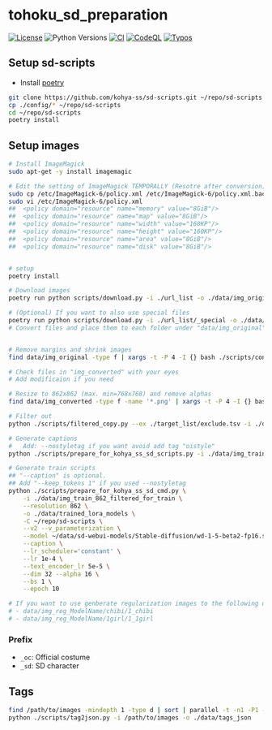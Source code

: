 
# tohoku_sd_preparation

[![License](https://img.shields.io/badge/License-Apache%202.0-blue.svg)](https://opensource.org/licenses/Apache-2.0)
![Python Versions](https://img.shields.io/badge/python-3.8%20%7C%203.9%20%7C%203.10-blue)
[![CI](https://github.com/shirayu/tohoku_sd_preparation/actions/workflows/ci.yml/badge.svg)](https://github.com/shirayu/tohoku_sd_preparation/actions/workflows/ci.yml)
[![CodeQL](https://github.com/shirayu/tohoku_sd_preparation/actions/workflows/codeql-analysis.yml/badge.svg)](https://github.com/shirayu/tohoku_sd_preparation/actions/workflows/codeql-analysis.yml)
[![Typos](https://github.com/shirayu/tohoku_sd_preparation/actions/workflows/typos.yml/badge.svg)](https://github.com/shirayu/tohoku_sd_preparation/actions/workflows/typos.yml)

## Setup sd-scripts

- Install [poetry](https://python-poetry.org/)

```bash
git clone https://github.com/kohya-ss/sd-scripts.git ~/repo/sd-scripts
cp ./config/* ~/repo/sd-scripts
cd ~/repo/sd-scripts
poetry install
```

## Setup images

```bash
# Install ImageMagick
sudo apt-get -y install imagemagic

# Edit the setting of ImageMagick TEMPORALLY (Resotre after conversion)
sudo cp /etc/ImageMagick-6/policy.xml /etc/ImageMagick-6/policy.xml.backup
sudo vi /etc/ImageMagick-6/policy.xml
##  <policy domain="resource" name="memory" value="8GiB"/>
##  <policy domain="resource" name="map" value="8GiB"/>
##  <policy domain="resource" name="width" value="160KP"/>
##  <policy domain="resource" name="height" value="160KP"/>
##  <policy domain="resource" name="area" value="8GiB"/>
##  <policy domain="resource" name="disk" value="8GiB"/>


# setup
poetry install

# Download images
poetry run python scripts/download.py -i ./url_list -o ./data/img_original

# (Optional) If you want to also use special files
poetry run python scripts/download.py -i ./url_list/_special -o ./data/img_original_special
# Convert files and place them to each folder under "data/img_original"


# Remove margins and shrink images
find data/img_original -type f | xargs -t -P 4 -I {} bash ./scripts/convert_image_0.sh {} data/img_converted

# Check files in "img_converted" with your eyes
# Add modificaion if you need

# Resize to 862x862 (max. min=768x768) and remove alphas
find data/img_converted -type f -name '*.png' | xargs -t -P 4 -I {} bash ./scripts/convert_image_1.sh {} data/img_train_862 862 768

# Filter out
python ./scripts/filtered_copy.py --ex ./target_list/exclude.tsv -i ./data/img_train_862 -o ./data/img_train_862_filtered

# Generate captions
#   Add: --nostyletag if you want avoid add tag "oistyle"
python ./scripts/prepare_for_kohya_ss_sd_scripts.py -i ./data/img_train_862_filtered -o ./data/img_train_862_filtered_for_train --nosd --repeat 10 --tag ./data/tags_json --tag-target ./tag_target.json

# Generate train scripts
## "--caption" is optional.
## Add "--keep_tokens 1" if you used --nostyletag
python ./scripts/prepare_for_kohya_ss_sd_cmd.py \
    -i ./data/img_train_862_filtered_for_train \
    --resolution 862 \
    -o ./data/trained_lora_models \
    -C ~/repo/sd-scripts \
    --v2 --v_parameterization \
    --model ~/data/sd-webui-models/Stable-diffusion/wd-1-5-beta2-fp16.safetensors \
    --caption \
    --lr_scheduler='constant' \
    --lr 1e-4 \
    --text_encoder_lr 5e-5 \
    --dim 32 --alpha 16 \
    --bs 1 \
    --epoch 10

# If you want to use genberate regularization images to the following directories and add "--reg ./data/img_reg_ModelName"
# - data/img_reg_ModelName/chibi/1_chibi
# - data/img_reg_ModelName/1girl/1_1girl
```

### Prefix

- ``_oc``: Official costume
- ``_sd``: SD character

## Tags

```bash
find /path/to/images -mindepth 1 -type d | sort | parallel -t -n1 -P1 --lb poetry run python -m finetune.tag_images_by_wd14_tagger --batch_size=4
python ./scripts/tag2json.py -i /path/to/images -o ./data/tags_json
```

